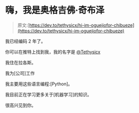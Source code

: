 # 嗨，我是奥格吉佛·奇布泽

> 原文:[https://dev.to/tethysicx/hi-im-oguejiofor-chibueze](https://dev.to/tethysicx/hi-im-oguejiofor-chibueze)

我已经编码 2 年了。

你可以在推特上找到我，我的名字是 [@Tethysicx](https://twitter.com/Tethysicx)

我住在拉各斯。

我为[公司]工作

我主要用这些语言编程:[Python]。

我目前正在学习更多关于[机器学习]的知识。

很高兴见到你。
